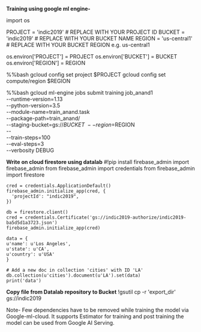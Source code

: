 <b>Training using google ml engine-</b>

import os

PROJECT = 'indic2019' # REPLACE WITH YOUR PROJECT ID
BUCKET = 'indic2019' # REPLACE WITH YOUR BUCKET NAME
REGION = 'us-central1' # REPLACE WITH YOUR BUCKET REGION e.g. us-central1

os.environ['PROJECT'] = PROJECT
os.environ['BUCKET'] = BUCKET
os.environ['REGION'] = REGION

%%bash
gcloud config set project $PROJECT
gcloud config set compute/region $REGION

%%bash
gcloud ml-engine jobs submit training job_anand1 \
    --runtime-version=1.13 \
    --python-version=3.5 \
    --module-name=train_anand.task \
    --package-path=train_anand/ \
    --staging-bucket=gs://$BUCKET \
    --region=$REGION \
    -- \
    --train-steps=100 \
    --eval-steps=3 \
    --verbosity DEBUG
   
   <b>Write on cloud firestore using datalab</b>
  #!pip install firebase_admin
    import firebase_admin
    from firebase_admin import credentials
    from firebase_admin import firestore

    cred = credentials.ApplicationDefault()
    firebase_admin.initialize_app(cred, {
      'projectId': "indic2019",
    })

    db = firestore.client()
    cred = credentials.Certificate('gs://indic2019-authorize/indic2019-ba5d5d1a3723.json')
    firebase_admin.initialize_app(cred)

    data = {
    u'name': u'Los Angeles',
    u'state': u'CA',
    u'country': u'USA'
    }

    # Add a new doc in collection 'cities' with ID 'LA'
    db.collection(u'cities').document(u'LA').set(data)
    print('data') 
    
 <b>Copy file from Datalab repository to Bucket</b>
 !gsutil cp -r 'export_dir' gs://indic2019
 
Note- Few dependencies have to be removed while training the model via Google-ml-cloud. It supports Estimator for training and post training the model can be used from Google AI Serving.
